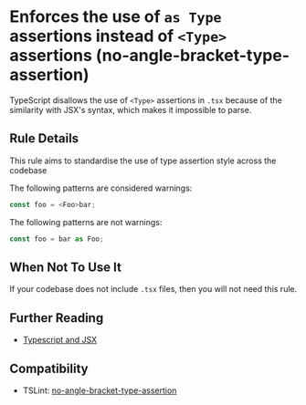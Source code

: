 # Enforces the use of `as Type` assertions instead of `<Type>` assertions (no-angle-bracket-type-assertion)

TypeScript disallows the use of `<Type>` assertions in `.tsx` because of the similarity with
JSX's syntax, which makes it impossible to parse.

## Rule Details

This rule aims to standardise the use of type assertion style across the codebase

The following patterns are considered warnings:

```ts
const foo = <Foo>bar;
```

The following patterns are not warnings:

```ts
const foo = bar as Foo;
```

## When Not To Use It

If your codebase does not include `.tsx` files, then you will not need this rule.

## Further Reading

- [Typescript and JSX](https://www.typescriptlang.org/docs/handbook/jsx.html)

## Compatibility

- TSLint: [no-angle-bracket-type-assertion](https://palantir.github.io/tslint/rules/no-angle-bracket-type-assertion/)
